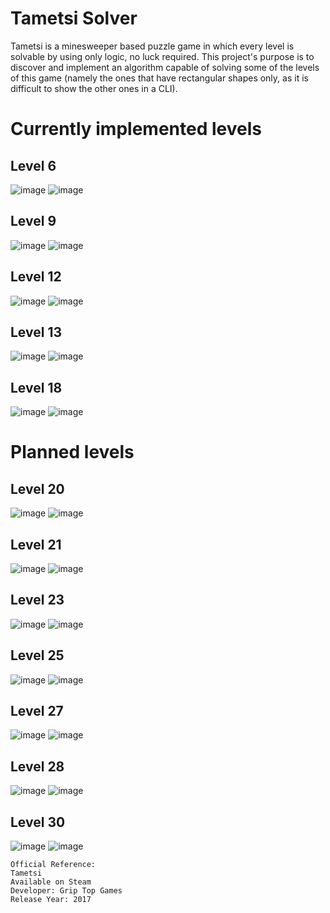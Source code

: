 # Tametsi Solver

Tametsi is a minesweeper based puzzle game in which every level is solvable by using only logic, no luck required.
This project's purpose is to discover and implement an algorithm capable of solving some of the levels of this game (namely the ones that have rectangular shapes only, as it is difficult to show the other ones in a CLI).

# Currently implemented levels

## Level 6
![image](./resources/level6_unsolved.png)
![image](./resources/level6_solved.png)

## Level 9
![image](./resources/level9_unsolved.png)
![image](./resources/level9_solved.png)

## Level 12
![image](./resources/level12_unsolved.png)
![image](./resources/level12_solved.png)

## Level 13
![image](./resources/level13_unsolved.png)
![image](./resources/level13_solved.png)

## Level 18
![image](./resources/level18_unsolved.png)
![image](./resources/level18_solved.png)

# Planned levels

## Level 20
![image](./resources/level20_unsolved.png)
![image](./resources/level20_solved.png)

## Level 21
![image](./resources/level21_unsolved.png)
![image](./resources/level21_solved.png)

## Level 23
![image](./resources/level23_unsolved.png)
![image](./resources/level23_solved.png)

## Level 25
![image](./resources/level25_unsolved.png)
![image](./resources/level25_solved.png)

## Level 27
![image](./resources/level27_unsolved.png)
![image](./resources/level27_solved.png)

## Level 28
![image](./resources/level28_unsolved.png)
![image](./resources/level28_solved.png)

## Level 30
![image](./resources/level30_unsolved.png)
![image](./resources/level30_solved.png)

    Official Reference:
    Tametsi
    Available on Steam
    Developer: Grip Top Games
    Release Year: 2017